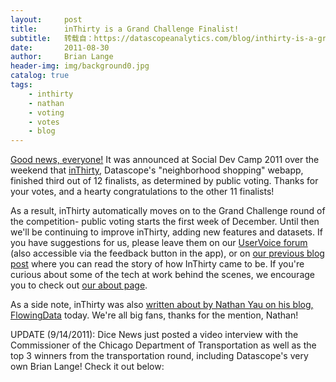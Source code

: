 ```yaml
---
layout:     post
title:      inThirty is a Grand Challenge Finalist!
subtitle:   转载自：https://datascopeanalytics.com/blog/inthirty-is-a-grand-challenge-finalist/
date:       2011-08-30
author:     Brian Lange
header-img: img/background0.jpg
catalog: true
tags:
    - inthirty
    - nathan
    - voting
    - votes
    - blog
---
```


[Good news, everyone!](http://en.wikipedia.org/wiki/Hubert_J._Farnsworth#Characterizations) It was announced at Social Dev Camp 2011 over the weekend that [inThirty](http://inthirty.com/.), Datascope's "neighborhood shopping" webapp, finished third out of 12 finalists, as determined by public voting. Thanks for your votes, and a hearty congratulations to the other 11 finalists!

As a result, inThirty automatically moves on to the Grand Challenge round of the competition- public voting starts the first week of December. Until then we'll be continuing to improve inThirty, adding new features and datasets. If you have suggestions for us, please leave them on our [UserVoice forum](http://inthirty.uservoice.com/forums/131137-general) (also accessible via the feedback button in the app), or on [our previous blog post](https://datascopeanalytics.com/blog/the-birth-of-neighborhood-shopping-inthirty) where you can read the story of how InThirty came to be. If you're curious about some of the tech at work behind the scenes, we encourage you to check out [our about page](http://chicago.inthirty.com/about).

As a side note, inThirty was also [written about by Nathan Yau on his blog, FlowingData](http://flowingdata.com/2011/08/30/getting-around-chicago-in-30-minutes-or-less) today. We're all big fans, thanks for the mention, Nathan!

UPDATE (9/14/2011): Dice News just posted a video interview with the Commissioner of the Chicago Department of Transportation as well as the top 3 winners from the transportation round, including Datascope's very own Brian Lange! Check it out below:
